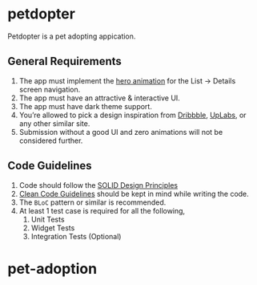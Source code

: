 # petdopter

Petdopter is a pet adopting appication.

## General Requirements

1. The app must implement the [hero animation](https://docs.flutter.dev/development/ui/animations/hero-animations) for the List → Details screen navigation.
2. The app must have an attractive & interactive UI.
3. The app must have dark theme support.
4. You’re allowed to pick a design inspiration from [Dribbble](https://dribbble.com/), [UpLabs](https://www.uplabs.com/), or any other similar site.
5. Submission without a good UI and zero animations will not be considered further.

## Code Guidelines

1. Code should follow the [SOLID Design Principles](https://itnext.io/solid-principles-explanation-and-examples-715b975dcad4)
2. [Clean Code Guidelines](https://gist.github.com/wojteklu/73c6914cc446146b8b533c0988cf8d29) should be kept in mind while writing the code.
3. The `BLoC` pattern or similar is recommended.
4. At least 1 test case is required for all the following,
    1. Unit Tests
    2. Widget Tests
    3. Integration Tests (Optional)
# pet-adoption
